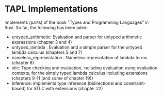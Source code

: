 # TAPL Implementations

Implements (parts) of the book "Types and Programming Languages" in Rust.
So far, the following has been aded:

* untyped_arithmetic: Evaluation and parser for untyped arithmetic expressions (chapter 3 and 4)
* untyped_lambda : Evaluation and a simple parser for the untyped lambda calculus (chapters 5 and 7)
* nameless_representation : Nameless represntation of lambda terms (chapter 6)
* stlc: Type checking and evaluation, including evaluation using evaluation contexts, for the simply typed lambda calculus including extensions (chapters 9-11 (and some of chapter 19))
* inference: implements type inference (bidirectional and constraint-based) for STLC with extensions (chapter 22)

